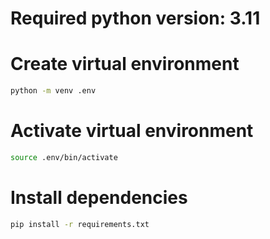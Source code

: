 # Required python version: 3.11

# Create virtual environment

```bash
python -m venv .env
```

# Activate virtual environment

```bash
source .env/bin/activate
```

# Install dependencies

```bash
pip install -r requirements.txt
```
